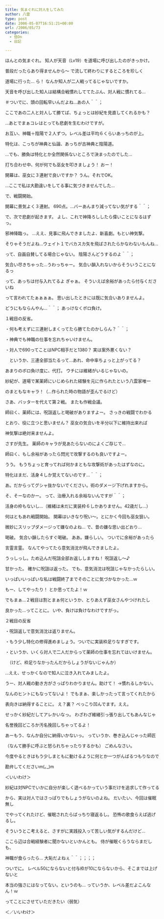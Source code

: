 ```yaml
---
title: 気まぐれに対人をしてみた
author: 八雲
type: post
date: 2006-05-07T16:51:21+00:00
url: /2006/05/73
categories:
  - 信On
  - 日記

---
```

ほんとの気まぐれ。 知人が天音（Lv19）を道場に呼び出したのがきっかけ。
  
普段だったらあり得ませんから～ で流して終わりにするところを珍しく
  
道場に行った… ら！ なんか知人が二人戦ってるじゃないですか。
  
天音を呼び出した知人は結構合戦慣れしててたぶん、対人戦に慣れてる…
  
＃ついでに、頭の回転早いんだよね…あの人＾＾；
  
ここであの二人と対人して勝てば、ちょっとは紗紀を見直してくれるかも？
  
…あとでまぁコレはとっても悲劇を生むわけですが。

お互い、神職＋陰陽で２人ずつ。レベル差は平均６くらいあっちのが上。
  
特化は、こっちが神典と仙論、あっちが古神典と陰陽道。
  
…でも、勝負は特化とか全然関係ないところで決まったのでした…
  
打ち合わせ中、何が何でも巫女を叩きましょう！ おー！
  
開幕は、巫女に３連射で良いですか？ うん。それでOK。
  
…ここで私は大勘違いをしてる事に気づきませんでした…

で、戦闘開始。
  
開幕に景気よく３連射。 690点。…バーあんまり減ってない気がする＾＾；
  
で、次で悲劇が起きます。 よし、これで神降ろししたら偉いことになるはずっ。
  
邪神降臨っ。 …ええ、見事に飛んできましたよ、新喜劇。もとい神気撃。
  
そりゃそうだよね…ウェイト１でバカスカ矢を飛ばされたらかなわないもんね…
  
って、自画自賛してる場合じゃない。 陰陽さんどうするのよ＾＾；
  
気合い尽きちゃった…うわっちゃー。 気合い韻入れないからそういうことになるっ
  
って、あっちは付与入れてるよ ぎゃぁ。 そういえば余裕があったら付与くださいね
  
って言われてたぁぁぁぁ。 思い出したときには既に気合いありませんよ。
  
どうにもならんやん…＾＾； あっけなくボロ負け。

１戦目の反省。
  
・何も考えずに三連射しまくってたら勝てたのかしらん？＾＾；
  
・神典でも神職の仕事を忘れちゃいけません。
  
・対人で690ってことはNPC相手だと1380？ 実は案外悪くない？
  
　というか、三連全部当たるって…あれ、命中率ちょっと上がってる？

あまりのボロ負け度に、代打。 ウチには維緒がいるじゃないの。
  
紗紀が、道場で某薬師にいじめられた経験を元に作られたという八雲家唯一
  
のまともなキャラ！（…作られた時の物語が歪んでるけど）
  
さあ、バッターを代えて第２戦。 またも作戦会議。
  
師曰く、薬師には、呪詛返しと喝破がありますよー。 さっきの戦闘でわかる
  
とおり、役に立つと思いません？ 巫女の気合いを半分以下に維持出来れば
  
神気撃は絶対来ませんよ。
  
さすが先生。 薬師のキャラが見あたらないのによくご存じで…
  
師曰く、もし余裕があったら閃光で攻撃するのも良いですよー。
  
うう。 もうちょっと育ってれば何かまともな攻撃術があったはずなのに。
  
特化はまだ、活身４しか覚えてないのです…＾＾；
  
あ。だからってグシャ抜かないでください。術のダメージ下げれますから。
  
そ、そーなのかー。 って、治療入れる余裕ないんですが＾＾；
  
活身の枠もないし…（維緒は未だに実装枠６しかありません。42歳だし…）

何はともあれ戦闘開始。 開幕はいきなり呪い～。とにかく今回も巫女狙い。
  
微妙にスリップダメージって嫌なのよね… で、昔の嫌な思い出どおり…
  
喝破。 気合い韻したらすぐ喝破。 ああ。嫌らしい。 ついでに余裕があったら
  
言霊言霊。 なんてやってたら意気消沈が飛んできましたよ。
  
うっしっし。ため込んだ呪詛全部お返ししますね！ 呪詛返し～♪
  
甘かった。 確かに呪詛は返った。 でも、意気消沈は呪詛じゃなかったらしい。
  
いっぱいいっぱいな私は戦闘終了までそのことに気づかなかった…ｗ
  
もー、してやったり！ とか思ってたよ！ｗ
  
でもまぁ…２戦目は割とまぁ何というか、とりあえず巫女さんやつけれたし
  
良かった…ってことに。 いや、負けは負けなわけですがっ。

２戦目の反省
  
・呪詛返しで意気消沈は返りません。
  
・もう少し特化の修得進めましょう。ついでに実装枠足りなすぎです。
  
・というか、いくら対人で二人だからって薬師の仕事を忘れてはいけません。
  
　（けど、枠足りなかったんだからしょうがないじゃんか）

…ええ、せっかくなので知人に泣き入れてみましたよ。
  
うー、対人戦の動き方がさっぱりわかりません。助けて！ →慣れるしかない。
  
なんのヒントにもなってないよ！ でもまぁ、楽しかったって言ってくれたから
  
表向きは納得することに。 え？裏？ べっこり凹んでます。ええ。
  
せっかく紗紀だしてアレかいなっ。 わざわざ維緒引っ張り出してもあんなじゃ
  
名誉挽回どころか汚名挽回しちゃってるよ！
  
あーもう、なんか自分に納得いかないっ。 っていうか、巻き込んじゃった師匠
  
（なんて勝手に呼ぶと怒られちゃったりするかも） ごめんなさい。
  
今度やるときはもう少しまともに動けるように何とか一つがんばるつもりなので
  
勘弁してくださいm(｡_)m

＜いいわけ＞
  
紗紀は対NPCでいかに自分が楽しく遊べるかっていう事だけを追求して作ってる
  
から、実は対人ではさっぱりでもしょうがないのよね。 だいたい、今回は催眠無し
  
でやってくれたけど、催眠されたらばっちり寝返るし。 恐怖の歌食らえば逃げるし。
  
そういうとこ考えると、さすがに実践投入って苦しい気がするんだけど…
  
ここら辺は合戦経験者に聞かないといかんとも。 侍が催眠くらうならまだしも、
  
神職が食らったら… 大恥だよねぇ＾＾；；；；
  
ついでに。 レベル50にならないと付与枠が10にならないから、そこまでは上げないと
  
本当の強さにはなってない。というのも… っていうか、レベル差だよこんなん！ｗ
  
ってことにさせていただきたい（弱気）
  
＜／いいわけ＞